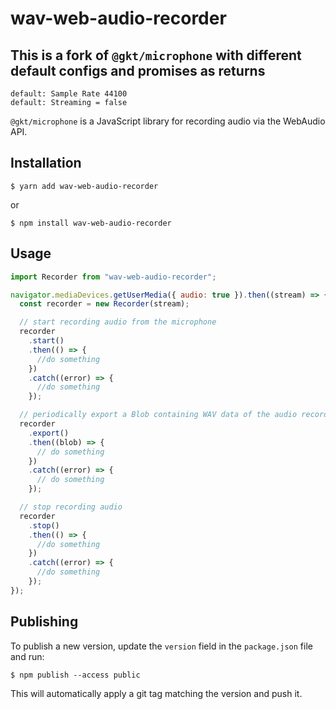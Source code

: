 # wav-web-audio-recorder

## This is a fork of `@gkt/microphone` with different default configs and promises as returns

```
default: Sample Rate 44100
default: Streaming = false
```

`@gkt/microphone` is a JavaScript library for recording audio via the WebAudio API.

## Installation

```
$ yarn add wav-web-audio-recorder
```

or

```
$ npm install wav-web-audio-recorder
```

## Usage

```javascript
import Recorder from "wav-web-audio-recorder";

navigator.mediaDevices.getUserMedia({ audio: true }).then((stream) => {
  const recorder = new Recorder(stream);

  // start recording audio from the microphone
  recorder
    .start()
    .then(() => {
      //do something
    })
    .catch((error) => {
      //do something
    });

  // periodically export a Blob containing WAV data of the audio recorded since the last export
  recorder
    .export()
    .then((blob) => {
      // do something
    })
    .catch((error) => {
      // do something
    });

  // stop recording audio
  recorder
    .stop()
    .then(() => {
      //do something
    })
    .catch((error) => {
      //do something
    });
});
```

## Publishing

To publish a new version, update the `version` field in the `package.json` file and run:

```
$ npm publish --access public
```

This will automatically apply a git tag matching the version and push it.
